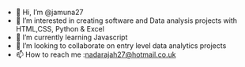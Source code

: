 - 👋 Hi, I’m @jamuna27
- 👀 I’m interested in creating software and Data analysis projects with HTML,CSS, Python & Excel
- 🌱 I’m currently learning Javascript
- 💞️ I’m looking to collaborate on entry level data analytics projects
- 📫 How to reach me :nadarajah27@hotmail.co.uk

<!---
jamuna27/jamuna27 is a ✨ special ✨ repository because its `README.md` (this file) appears on your GitHub profile.
You can click the Preview link to take a look at your changes.
--->
